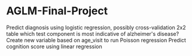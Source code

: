 # AGLM-Final-Project
Predict diagnosis using logistic regression, possibly cross-validation
2x2 table
which test component is most indicative of alzheimer's disease?
Create new variable based on age_visit to run Poisson regression
Predict cognition score using linear regression